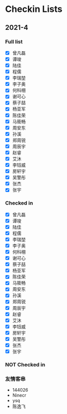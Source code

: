 # Checkin Lists

## 2021-4

### Full list

- [x] 曾凡磊
- [x] 谭竣
- [x] 陆佳
- [x] 程儒
- [x] 李瑞堃
- [x] 李子奥
- [x] 何科栩
- [x] 谢可心
- [x] 蔡子喆
- [x] 杨亚军
- [x] 陈佳荣
- [x] 马筱畅
- [x] 周安东
- [x] 孙溪
- [x] 郑周锐
- [x] 周辰宇
- [x] 赵睿
- [x] 艾沐
- [x] 李钰威
- [x] 房轩宇
- [x] 吴警彤
- [x] 张杰
- [x] 张宇

### Checked in

- [x] 曾凡磊
- [x] 谭竣
- [x] 陆佳
- [x] 程儒
- [x] 李瑞堃
- [x] 李子奥
- [x] 何科栩
- [x] 谢可心
- [x] 蔡子喆
- [x] 杨亚军
- [x] 陈佳荣
- [x] 马筱畅
- [x] 周安东
- [x] 孙溪
- [x] 郑周锐
- [x] 周辰宇
- [x] 赵睿
- [x] 艾沐
- [x] 李钰威
- [x] 房轩宇
- [x] 吴警彤
- [x] 张杰
- [x] 张宇

### NOT Checked in


### 友情客串

- 144026
- Ninecr
- ysq
- 陈逸飞

